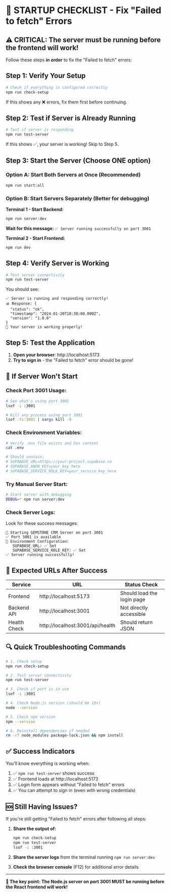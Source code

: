 # 🚀 STARTUP CHECKLIST - Fix "Failed to fetch" Errors

## ⚠️ CRITICAL: The server must be running before the frontend will work!

Follow these steps **in order** to fix the "Failed to fetch" errors:

## Step 1: Verify Your Setup

```bash
# Check if everything is configured correctly
npm run check-setup
```

If this shows any ❌ errors, fix them first before continuing.

## Step 2: Test if Server is Already Running

```bash
# Test if server is responding
npm run test-server
```

If this shows ✅, your server is working! Skip to Step 5.

## Step 3: Start the Server (Choose ONE option)

### Option A: Start Both Servers at Once (Recommended)
```bash
npm run start:all
```

### Option B: Start Servers Separately (Better for debugging)

**Terminal 1 - Start Backend:**
```bash
npm run server:dev
```
**Wait for this message:** `✅ Server running successfully on port 3001`

**Terminal 2 - Start Frontend:**
```bash
npm run dev
```

## Step 4: Verify Server is Working

```bash
# Test server connectivity
npm run test-server
```

You should see:
```
✅ Server is running and responding correctly!
📊 Response: {
  "status": "ok",
  "timestamp": "2024-01-20T10:30:00.000Z",
  "version": "1.0.0"
}
🎉 Your server is working properly!
```

## Step 5: Test the Application

1. **Open your browser**: http://localhost:5173
2. **Try to sign in** - the "Failed to fetch" error should be gone!

## 🚨 If Server Won't Start

### Check Port 3001 Usage:
```bash
# See what's using port 3001
lsof -i :3001

# Kill any process using port 3001
lsof -ti:3001 | xargs kill -9
```

### Check Environment Variables:
```bash
# Verify .env file exists and has content
cat .env

# Should contain:
# SUPABASE_URL=https://your-project.supabase.co
# SUPABASE_ANON_KEY=your_key_here
# SUPABASE_SERVICE_ROLE_KEY=your_service_key_here
```

### Try Manual Server Start:
```bash
# Start server with debugging
DEBUG=* npm run server:dev
```

### Check Server Logs:
Look for these success messages:
```
🚀 Starting GEMSTONE CRM Server on port 3001
✅ Port 3001 is available
🔧 Environment Configuration:
   SUPABASE_URL: ✅ Set
   SUPABASE_SERVICE_ROLE_KEY: ✅ Set
✅ Server running successfully!
```

## 🎯 Expected URLs After Success

| Service | URL | Status Check |
|---------|-----|--------------|
| Frontend | http://localhost:5173 | Should load the login page |
| Backend API | http://localhost:3001 | Not directly accessible |
| Health Check | http://localhost:3001/api/health | Should return JSON |

## 🔍 Quick Troubleshooting Commands

```bash
# 1. Check setup
npm run check-setup

# 2. Test server connectivity
npm run test-server

# 3. Check if port is in use
lsof -i :3001

# 4. Check Node.js version (should be 18+)
node --version

# 5. Check npm version
npm --version

# 6. Reinstall dependencies if needed
rm -rf node_modules package-lock.json && npm install
```

## ✅ Success Indicators

You'll know everything is working when:

1. ✅ `npm run test-server` shows success
2. ✅ Frontend loads at http://localhost:5173
3. ✅ Login form appears without "Failed to fetch" errors
4. ✅ You can attempt to sign in (even with wrong credentials)

## 🆘 Still Having Issues?

If you're still getting "Failed to fetch" errors after following all steps:

1. **Share the output of:**
   ```bash
   npm run check-setup
   npm run test-server
   lsof -i :3001
   ```

2. **Share the server logs** from the terminal running `npm run server:dev`

3. **Check the browser console** (F12) for additional error details

---

**🎯 The key point: The Node.js server on port 3001 MUST be running before the React frontend will work!**